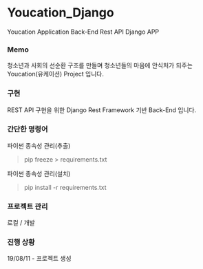 # Youcation_Django
Youcation Application Back-End Rest API Django APP

### Memo
청소년과 사회의 선순환 구조를 만들며 청소년들의 마음에 안식처가 되주는 Youcation(유케이션) Project 입니다.

### 구현
REST API 구현을 위한 Django Rest Framework 기반 Back-End 입니다.

### 간단한 명령어
파이썬 종속성 관리(추출)
> pip freeze > requirements.txt 

파이썬 종속성 관리(설치)
> pip install -r requirements.txt

### 프로젝트 관리
로컬 / 개발


### 진행 상황
19/08/11 - 프로젝트  생성
